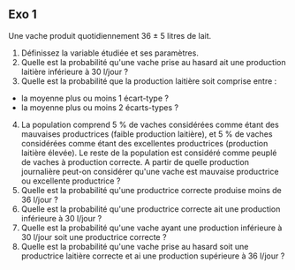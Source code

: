 Exo 1
------
Une vache produit quotidiennement 36 ± 5 litres de lait.
1. Définissez la variable étudiée et ses paramètres.
2. Quelle est la probabilité qu'une vache prise au hasard ait une production laitière inférieure à 30 l/jour ?
3. Quelle est la probabilité que la production laitière soit comprise entre :
  * la moyenne plus ou moins 1 écart-type ?
  * la moyenne plus ou moins 2 écarts-types ?
4. La population comprend 5 % de vaches considérées comme étant des mauvaises productrices (faible production laitière), et 5 % de vaches considérées comme étant des excellentes productrices (production laitière élevée). Le reste de la population est considéré comme peuplé de vaches à production correcte. A partir de quelle production journalière peut-on considérer qu'une vache est mauvaise productrice ou excellente productrice ?
5. Quelle est la probabilité qu'une productrice correcte produise moins de 36 l/jour ?
6. Quelle est la probabilité qu'une productrice correcte ait une production inférieure à 30 l/jour ?
7. Quelle est la probabilité qu'une vache ayant une production inférieure à 30 l/jour soit une productrice correcte ?
8. Quelle est la probabilité qu'une vache prise au hasard soit une productrice laitière correcte et ai une production supérieure à 36 l/jour ?